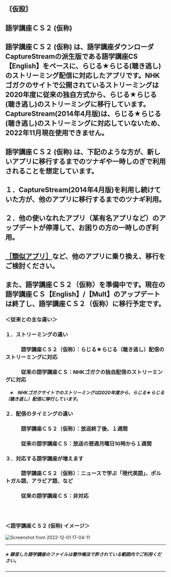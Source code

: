 ## 〘仮設〙    
## 語学講座ＣＳ２ (仮称)      
## 語学講座ＣＳ２ (仮称) は、語学講座ダウンローダCaptureStreamの派生版である語学講座CS【English】をベースに、らじる★らじる(聴き逃し)のストリーミング配信に対応したアプリです。NHKゴガクのサイトで公開されているストリーミングは2020年度に従来の独自方式から、らじる★らじる(聴き逃し)のストリーミングに移行しています。CaptureStream(2014年4月版)は、らじる★らじる(聴き逃し)のストリーミングに対応していないため、2022年11月現在使用できません。
## 語学講座ＣＳ２ (仮称) は、下記のような方が、新しいアプリに移行するまでのツナギや一時しのぎで利用されることを想定しています。             
## １．CaptureStream(2014年4月版)を利用し続けていた方が、他のアプリに移行するまでのツナギ利用。
## ２．他の使いなれたアプリ（某有名アプリなど）のアップデートが停滞して、お困りの方の一時しのぎ利用。
## [［類似アプリ］](https://github.com/CSReviser/CS-English/wiki/%E9%A1%9E%E4%BC%BC%E3%82%A2%E3%83%97%E3%83%AA)など、他のアプリに乗り換え、移行をご検討ください。        
## また、語学講座ＣＳ２（仮称）を準備中です。現在の語学講座ＣＳ【English】/【Mult】のアップデートは終了し、語学講座ＣＳ２（仮称）に移行予定です。

### ＜従来との主な違い＞
### １．ストリーミングの違い
### 　　　語学講座ＣＳ２（仮称）：らじる★らじる（聴き逃し）配信のストリーミングに対応
### 　　　従来の語学講座ＣＳ：NHKゴガクの独自配信のストリーミングに対応
##### 　※　NHKゴガクサイトでのストリーミングは2020年度から、らじる★らじる（聴き逃し）配信に移行しています。
### ２．配信のタイミングの違い
### 　　　語学講座ＣＳ２（仮称）：放送終了後、１週間
### 　　　従来の語学講座ＣＳ：放送の翌週月曜日10時から１週間
### ３．対応する語学講座が増えます
### 　　　語学講座ＣＳ２（仮称）：ニュースで学ぶ「現代英語」、ポルトガル語、アラビア語、など
### 　　　従来の語学講座ＣＳ：非対応
###    　　　　　　　        
### ＜語学講座ＣＳ２ (仮称) イメージ＞
![Screenshot from 2022-12-01 17-04-11](https://user-images.githubusercontent.com/46049273/204998600-0588a130-0c18-48c9-a07d-af87f2f15a4f.png)

***
##### ※ 録音した語学講座のファイルは著作権法で許されている範囲内でご利用ください。                     
*** 
